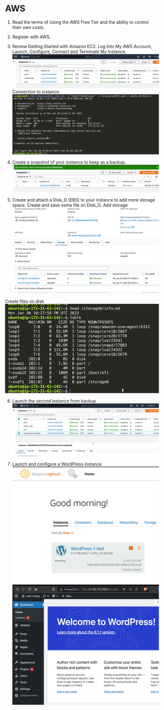 # AWS 
1. Read the terms of Using the AWS Free Tier and the ability to control their own costs.
2. Register with AWS.
3. Review Getting Started with Amazon EC2. Log Into My AWS Account, Launch, Configure, Connect and Terminate My Instance.
![aws ec2 instanse](/aws/images/aws-1.png)
Connection to instance.
![connection](images/aws-3.png)

4. Create a snapshot of your instance to keep as a backup.
![snpshot](/aws/images/aws-4.png)

5. Create and attach a Disk_D (EBS) to your instance to add more storage space. Create and save some file on Disk_D.
Add storage 
![add storage](/aws/images/aws-5.png)

Create files on disk 
![files on 2dn disk](/aws/images/aws-7.png)

6. Launch the second instance from backup
![instance from backup](/aws/images/aws-9.png)

7. Launch and configure a WordPress instance
![lunch instance](/aws/images/aws-10.png)
![configure](/aws/images/aws-11.png)